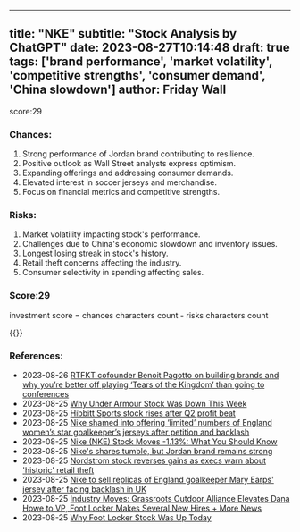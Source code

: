 
---
title: "NKE"
subtitle: "Stock Analysis by ChatGPT"
date: 2023-08-27T10:14:48
draft: true
tags: ['brand performance', 'market volatility', 'competitive strengths', 'consumer demand', 'China slowdown']
author: Friday Wall
---

score:29
### Chances:
1. Strong performance of Jordan brand contributing to resilience.
2. Positive outlook as Wall Street analysts express optimism.
3. Expanding offerings and addressing consumer demands.
4. Elevated interest in soccer jerseys and merchandise.
5. Focus on financial metrics and competitive strengths.
### Risks:
1. Market volatility impacting stock's performance.
2. Challenges due to China's economic slowdown and inventory issues.
3. Longest losing streak in stock's history.
4. Retail theft concerns affecting the industry.
5. Consumer selectivity in spending affecting sales.
### Score:29
investment score = chances characters count - risks characters count

{{<tradingview symbol="NYSE:NKE">}}
### References:
- 2023-08-26 [RTFKT cofounder Benoit Pagotto on building brands and why you’re better off playing ‘Tears of the Kingdom’ than going to conferences](https://finance.yahoo.com/news/rtfkt-cofounder-benoit-pagotto-building-103000241.html?.tsrc=rss)
- 2023-08-25 [Why Under Armour Stock Was Down This Week](https://finance.yahoo.com/m/8c5ba974-9751-3015-9cad-11a1e444a9da/why-under-armour-stock-was.html?.tsrc=rss)
- 2023-08-25 [Hibbitt Sports stock rises after Q2 profit beat](https://finance.yahoo.com/video/hibbitt-sports-stock-rises-q2-140013470.html?.tsrc=rss)
- 2023-08-25 [Nike shamed into offering ‘limited’ numbers of England women’s star goalkeeper’s jerseys after petition and backlash](https://finance.yahoo.com/news/nike-shamed-offering-limited-numbers-114121694.html?.tsrc=rss)
- 2023-08-25 [Nike (NKE) Stock Moves -1.13%: What You Should Know](https://finance.yahoo.com/news/nike-nke-stock-moves-1-214507168.html?.tsrc=rss)
- 2023-08-25 [Nike's shares tumble, but Jordan brand remains strong](https://finance.yahoo.com/video/nikes-shares-tumble-jordan-brand-210358708.html?.tsrc=rss)
- 2023-08-25 [Nordstrom stock reverses gains as execs warn about 'historic' retail theft](https://finance.yahoo.com/news/nordstrom-stock-reverses-gains-as-execs-warn-about-historic-retail-theft-202355691.html?.tsrc=rss)
- 2023-08-25 [Nike to sell replicas of England goalkeeper Mary Earps' jersey after facing backlash in UK](https://finance.yahoo.com/news/nike-sell-replicas-england-goalkeeper-201446536.html?.tsrc=rss)
- 2023-08-25 [Industry Moves: Grassroots Outdoor Alliance Elevates Dana Howe to VP, Foot Locker Makes Several New Hires + More News](https://footwearnews.com/business/executive-moves/fashion-industry-executive-hires-promotions-live-updates-2023-1203387258/?.tsrc=rss)
- 2023-08-25 [Why Foot Locker Stock Was Up Today](https://finance.yahoo.com/m/16350be8-9a0d-3dcd-b913-aa8bc0f839e3/why-foot-locker-stock-was-up.html?.tsrc=rss)


                